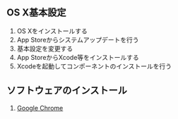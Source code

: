 ## OS X基本設定
1. OS Xをインストールする
1. App Storeからシステムアップデートを行う
1. 基本設定を変更する
1. App StoreからXcode等をインストールする
1. Xcodeを起動してコンポーネントのインストールを行う

## ソフトウェアのインストール
1. [Google Chrome](https://www.google.co.jp/chrome)
